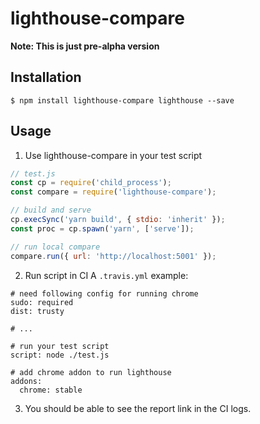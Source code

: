 # lighthouse-compare

**Note: This is just pre-alpha version**

## Installation
```
$ npm install lighthouse-compare lighthouse --save
```

## Usage
1. Use lighthouse-compare in your test script
```JavaScript
// test.js
const cp = require('child_process');
const compare = require('lighthouse-compare');

// build and serve
cp.execSync('yarn build', { stdio: 'inherit' });
const proc = cp.spawn('yarn', ['serve']);

// run local compare
compare.run({ url: 'http://localhost:5001' });
```

2. Run script in CI
A `.travis.yml` example:
```
# need following config for running chrome
sudo: required
dist: trusty

# ...

# run your test script
script: node ./test.js

# add chrome addon to run lighthouse
addons:
  chrome: stable
```

3. You should be able to see the report link in the CI logs.
